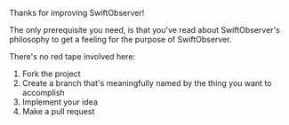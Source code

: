 Thanks for improving SwiftObserver!

The only prerequisite you need, is that you've read about SwiftObserver's philosophy to get a feeling for the purpose of SwiftObserver.

There's no red tape involved here:

1. Fork the project
2. Create a branch that's meaningfully named by the thing you want to accomplish
3. Implement your idea
4. Make a pull request
